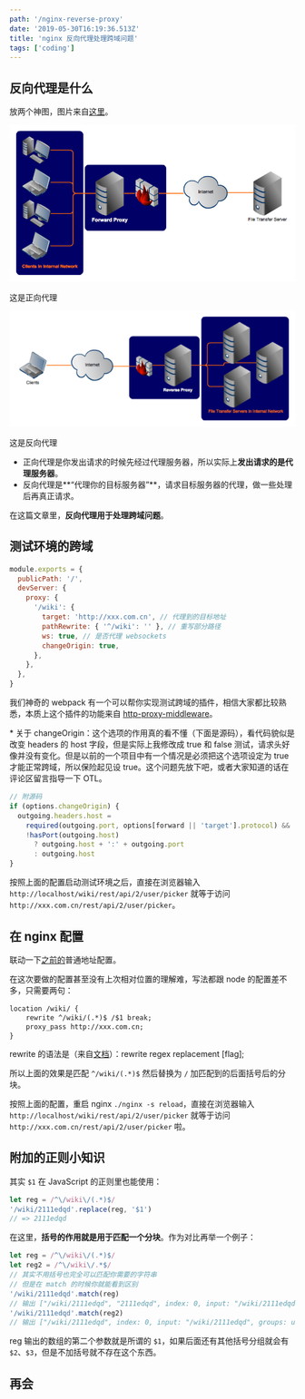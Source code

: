 ```yaml
---
path: '/nginx-reverse-proxy'
date: '2019-05-30T16:19:36.513Z'
title: 'nginx 反向代理处理跨域问题'
tags: ['coding']
---
```


## 反向代理是什么

放两个神图，图片来自[这里](https://www.jscape.com/blog/bid/87783/Forward-Proxy-vs-Reverse-Proxy)。

![正向代理](forwardproxy.png)

这是正向代理

![反向代理](reverseproxy.png)

这是反向代理

- 正向代理是你发出请求的时候先经过代理服务器，所以实际上**发出请求的是代理服务器**。
- 反向代理是**“代理你的目标服务器”**，请求目标服务器的代理，做一些处理后再真正请求。

在这篇文章里，**反向代理用于处理跨域问题**。

## 测试环境的跨域

```javascript
module.exports = {
  publicPath: '/',
  devServer: {
    proxy: {
      '/wiki': {
        target: 'http://xxx.com.cn', // 代理到的目标地址
        pathRewrite: { '^/wiki': '' }, // 重写部分路径
        ws: true, // 是否代理 websockets
        changeOrigin: true,
      },
    },
  },
}
```

我们神奇的 webpack 有一个可以帮你实现测试跨域的插件，相信大家都比较熟悉，本质上这个插件的功能来自 [http-proxy-middleware](https://github.com/chimurai/http-proxy-middleware)。

\* 关于 changeOrigin：这个选项的作用真的看不懂（下面是源码），看代码貌似是改变 headers 的 host 字段，但是实际上我修改成 true 和 false 测试，请求头好像并没有变化。但是以前的一个项目中有一个情况是必须把这个选项设定为 true 才能正常跨域，所以保险起见设 true。这个问题先放下吧，或者大家知道的话在评论区留言指导一下 OTL。

```javascript
// 附源码
if (options.changeOrigin) {
  outgoing.headers.host =
    required(outgoing.port, options[forward || 'target'].protocol) &&
    !hasPort(outgoing.host)
      ? outgoing.host + ':' + outgoing.port
      : outgoing.host
}
```

按照上面的配置启动测试环境之后，直接在浏览器输入 `http://localhost/wiki/rest/api/2/user/picker` 就等于访问 `http://xxx.com.cn/rest/api/2/user/picker`。

## 在 nginx 配置

联动一下[之前的](/2019-04-02-vue-router-history/#nginx-%E9%85%8D%E7%BD%AE)普通地址配置。

在这次要做的配置甚至没有上次相对位置的理解难，写法都跟 node 的配置差不多，只需要两句：

```nginx
location /wiki/ {
    rewrite ^/wiki/(.*)$ /$1 break;
    proxy_pass http://xxx.com.cn;
}
```

rewrite 的语法是（来自[文档](http://nginx.org/en/docs/http/ngx_http_rewrite_module.html#rewrite)）：rewrite regex replacement [flag];

所以上面的效果是匹配 `^/wiki/(.*)$` 然后替换为 `/` 加匹配到的后面括号后的分块。

按照上面的配置，重启 nginx `./nginx -s reload`，直接在浏览器输入 `http://localhost/wiki/rest/api/2/user/picker` 就等于访问 `http://xxx.com.cn/rest/api/2/user/picker` 啦。

## 附加的正则小知识

其实 `$1` 在 JavaScript 的正则里也能使用：

```javascript
let reg = /^\/wiki\/(.*)$/
'/wiki/2111edqd'.replace(reg, '$1')
// => 2111edqd
```

在这里，**括号的作用就是用于匹配一个分块**。作为对比再举一个例子：

```javascript
let reg = /^\/wiki\/(.*)$/
let reg2 = /^\/wiki\/.*$/
// 其实不用括号也完全可以匹配你需要的字符串
// 但是在 match 的时候你就能看到区别
'/wiki/2111edqd'.match(reg)
// 输出 ["/wiki/2111edqd", "2111edqd", index: 0, input: "/wiki/2111edqd", groups: undefined]
'/wiki/2111edqd'.match(reg2)
// 输出 ["/wiki/2111edqd", index: 0, input: "/wiki/2111edqd", groups: undefined]
```

reg 输出的数组的第二个参数就是所谓的 `$1`，如果后面还有其他括号分组就会有 `$2`、`$3`，但是不加括号就不存在这个东西。

## 再会
